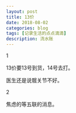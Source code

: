 ```yaml
---
layout: post
title: 13价
date: 2018-08-02
categories: blog
tags: [记录生活的点点滴滴]
description: 流水账
---
```


1 

13价要13号到货，14号去打。

医生还是说髋关节不好。

2

焦虑的等五联的消息。

